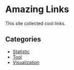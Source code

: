 # Amazing Links

This site collected cool links.

## Categories

-   [Statistic](./statistic.md)
-   [Tool](./tool.md)
-   [Visualization](./visualization.md)
